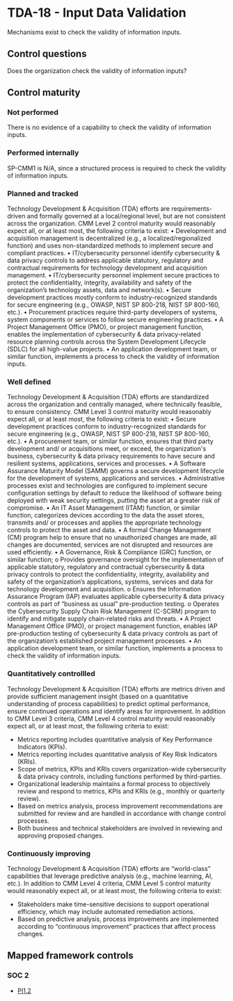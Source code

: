 # TDA-18 - Input Data Validation
Mechanisms exist to check the validity of information inputs. 
## Control questions
Does the organization check the validity of information inputs? 
## Control maturity
### Not performed
There is no evidence of a capability to check the validity of information inputs. 
### Performed internally
SP-CMM1 is N/A, since a structured process is required to check the validity of information inputs. 
### Planned and tracked
Technology Development & Acquisition (TDA) efforts are requirements-driven and formally governed at a local/regional level, but are not consistent across the organization. CMM Level 2 control maturity would reasonably expect all, or at least most, the following criteria to exist:
•	Development and acquisition management is decentralized (e.g., a localized/regionalized function) and uses non-standardized methods to implement secure and compliant practices.
•	IT/cybersecurity personnel identify cybersecurity & data privacy controls to address applicable statutory, regulatory and contractual requirements for technology development and acquisition management.
•	IT/cybersecurity personnel implement secure practices to protect the confidentiality, integrity, availability and safety of the organization’s technology assets, data and network(s).
•	Secure development practices mostly conform to industry-recognized standards for secure engineering (e.g., OWASP, NIST SP 800-218, NIST SP 800-160, etc.). 
•	Procurement practices require third-party developers of systems, system components or services to follow secure engineering practices. 
•	A Project Management Office (PMO), or project management function, enables the implementation of cybersecurity & data privacy-related resource planning controls across the System Development Lifecycle (SDLC) for all high-value projects.
•	An application development team, or similar function, implements a process to check the validity of information inputs. 
### Well defined
Technology Development & Acquisition (TDA) efforts are standardized across the organization and centrally managed, where technically feasible, to ensure consistency. CMM Level 3 control maturity would reasonably expect all, or at least most, the following criteria to exist:
•	Secure development practices conform to industry-recognized standards for secure engineering (e.g., OWASP, NIST SP 800-218, NIST SP 800-160, etc.). 
•	A procurement team, or similar function, ensures that third party development and/ or acquisitions meet, or exceed, the organization's business, cybersecurity & data privacy requirements to have secure and resilient systems, applications, services and processes.
•	A Software Assurance Maturity Model (SAMM) governs a secure development lifecycle for the development of systems, applications and services.
•	Administrative processes exist and technologies are configured to implement secure configuration settings by default to reduce the likelihood of software being deployed with weak security settings, putting the asset at a greater risk of compromise.
•	An IT Asset Management (ITAM) function, or similar function, categorizes devices according to the data the asset stores, transmits and/ or processes and applies the appropriate technology controls to protect the asset and data.
•	A formal Change Management (CM) program help to ensure that no unauthorized changes are made, all changes are documented, services are not disrupted and resources are used efficiently.
•	A Governance, Risk & Compliance (GRC) function, or similar function;
o	Provides governance oversight for the implementation of applicable statutory, regulatory and contractual cybersecurity & data privacy controls to protect the confidentiality, integrity, availability and safety of the organization’s applications, systems, services and data for technology development and acquisition.
o	Ensures the Information Assurance Program (IAP) evaluates applicable cybersecurity & data privacy controls as part of “business as usual” pre-production testing. 
o	Operates the Cybersecurity Supply Chain Risk Management (C-SCRM) program to identify and mitigate supply chain-related risks and threats.
•	A Project Management Office (PMO), or project management function, enables IAP pre-production testing of cybersecurity & data privacy controls as part of the organization’s established project management processes.
•	An application development team, or similar function, implements a process to check the validity of information inputs. 
### Quantitatively controllled
Technology Development & Acquisition (TDA) efforts are metrics driven and provide sufficient management insight (based on a quantitative understanding of process capabilities) to predict optimal performance, ensure continued operations and identify areas for improvement. In addition to CMM Level 3 criteria, CMM Level 4 control maturity would reasonably expect all, or at least most, the following criteria to exist:
- 	Metrics reporting includes quantitative analysis of Key Performance Indicators (KPIs).
- 	Metrics reporting includes quantitative analysis of Key Risk Indicators (KRIs).
- 	Scope of metrics, KPIs and KRIs covers organization-wide cybersecurity & data privacy controls, including functions performed by third-parties.
- 	Organizational leadership maintains a formal process to objectively review and respond to metrics, KPIs and KRIs (e.g., monthly or quarterly review).
- 	Based on metrics analysis, process improvement recommendations are submitted for review and are handled in accordance with change control processes.
- 	Both business and technical stakeholders are involved in reviewing and approving proposed changes.
### Continuously improving
Technology Development & Acquisition (TDA) efforts are “world-class” capabilities that leverage predictive analysis (e.g., machine learning, AI, etc.). In addition to CMM Level 4 criteria, CMM Level 5 control maturity would reasonably expect all, or at least most, the following criteria to exist:
- 	Stakeholders make time-sensitive decisions to support operational efficiency, which may include automated remediation actions.
- 	Based on predictive analysis, process improvements are implemented according to “continuous improvement” practices that affect process changes. 
## Mapped framework controls
### SOC 2
- [PI1.2](../soc2/pi12.md)